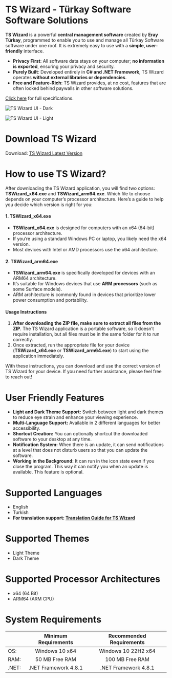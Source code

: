 # TS Wizard - Türkay Software Software Solutions

**TS Wizard** is a powerful **central management software** created by **Eray Türkay**, programmed to enable you to use and manage all Türkay Software software under one roof. It is extremely easy to use with a **simple, user-friendly** interface.

- **Privacy First**: All software data stays on your computer; **no information is exported**, ensuring your privacy and security.
- **Purely Built**: Developed entirely in **C# and .NET Framework**, TS Wizard operates **without external libraries or dependencies**.
- **Free and Feature-Rich**: TS Wizard provides, at no cost, features that are often locked behind paywalls in other software solutions.

[Click here](https://www.turkaysoftware.com/ts-wizard) for full specifications.

![TS Wizard UI - Dark](https://github.com/user-attachments/assets/13b0af34-14ac-4c2b-a954-3ff8fa33ec8b)

![TS Wizard UI - Light](https://github.com/user-attachments/assets/d731a70a-2395-439e-b820-30ef516ca3aa)

# Download TS Wizard

Download: [TS Wizard Latest Version](https://github.com/turkaysoftware/tswizard/releases/latest)

# How to use TS Wizard?

After downloading the TS Wizard application, you will find two options: **TSWizard_x64.exe** and **TSWizard_arm64.exe**. Which file to choose depends on your computer’s processor architecture. Here’s a guide to help you decide which version is right for you:

#### 1. TSWizard_x64.exe
- **TSWizard_x64.exe** is designed for computers with an x64 (64-bit) processor architecture.
- If you’re using a standard Windows PC or laptop, you likely need the x64 version.
- Most devices with Intel or AMD processors use the x64 architecture.

#### 2. TSWizard_arm64.exe
- **TSWizard_arm64.exe** is specifically developed for devices with an ARM64 architecture.
- It’s suitable for Windows devices that use **ARM processors** (such as some Surface models).
- ARM architecture is commonly found in devices that prioritize lower power consumption and portability.

#### Usage Instructions
1. **After downloading the ZIP file, make sure to extract all files from the ZIP**. The TS Wizard application is a portable software, so it doesn’t require installation, but all files must be in the same folder for it to run correctly.
2. Once extracted, run the appropriate file for your device (**TSWizard_x64.exe** or **TSWizard_arm64.exe**) to start using the application immediately.

With these instructions, you can download and use the correct version of TS Wizard for your device. If you need further assistance, please feel free to reach out!

# User Friendly Features

- **Light and Dark Theme Support:** Switch between light and dark themes to reduce eye strain and enhance your viewing experience.
- **Multi-Language Support:** Available in 2 different languages for better accessibility.
- **Shortcut Creation:** You can optionally shortcut the downloaded software to your desktop at any time.
- **Notification System:** When there is an update, it can send notifications at a level that does not disturb users so that you can update the software.
- **Working in the Background:** It can run in the icon state even if you close the program. This way it can notify you when an update is available. This feature is optional.

# Supported Languages

- English
- Turkish
- **For translation support: [Translation Guide for TS Wizard](https://github.com/turkaysoftware/tswizard/discussions/1)**

# Supported Themes

- Light Theme
- Dark Theme

# Supported Processor Architectures

- x64 (64 Bit)
- ARM64 (ARM CPU)

# System Requirements

|  | Minimum Requirements | Recommended Requirements |
| -- | :--: | :--: |
| OS: | Windows 10 x64 | Windows 10 22H2 x64|
| RAM: | 50 MB Free RAM | 100 MB Free RAM |
| .NET: | .NET Framework 4.8.1 | .NET Framework 4.8.1 |
